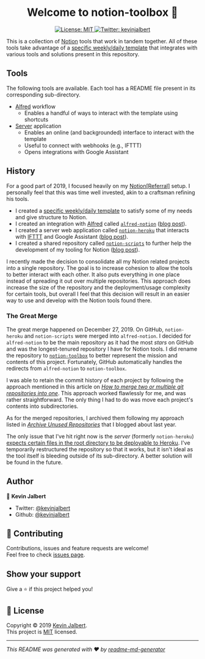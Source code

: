 <h1 align="center">Welcome to notion-toolbox 👋</h1>
<p align="center">
  <a href="https://github.com/kevinjalbert/notion-toolbox/blob/master/LICENSE">
    <img alt="License: MIT" src="https://img.shields.io/badge/license-MIT-yellow.svg" target="_blank" />
  </a>
  <a href="https://twitter.com/kevinjalbert">
    <img alt="Twitter: kevinjalbert" src="https://img.shields.io/twitter/follow/kevinjalbert.svg?style=social" target="_blank" />
  </a>
</p>

This is a collection of [Notion](https://www.notion.so/) tools that work in tandem together. All of these tools take advantage of a [specific weekly/daily template](https://kevinjalbert.com/my-weekly-notion-setup/) that integrates with various tools and solutions present in this repository.

## Tools

The following tools are available. Each tool has a README file present in its corresponding sub-directory.

- [Alfred](alfred/) workflow
  - Enables a handful of ways to interact with the template using shortcuts
- [Server](server/) application
  - Enables an online (and backgrounded) interface to interact with the template
  - Useful to connect with webhooks (e.g., IFTTT)
  - Opens integrations with Google Assistant

## History

For a good part of 2019, I focused heavily on my [Notion[Referral]](https://www.notion.so/?r=6b8d609eb50943419db4d87c67fa558e) setup. I personally feel that this was time well invested, akin to a craftsman refining his tools.

- I created a [specific weekly/daily template](https://kevinjalbert.com/my-weekly-notion-setup/) to satisfy some of my needs and give structure to Notion.
- I created an integration with [Alfred](https://www.alfredapp.com/) called [`alfred-notion`](https://github.com/kevinjalbert/alfred-notion) ([blog post](https://kevinjalbert.com/integrating-notion-with-alfred/)).
- I created a server web application called [`notion-heroku`](https://github.com/kevinjalbert/notion-heroku) that interacts with [IFTTT](https://ifttt.com/) and Google Assistant ([blog post](https://kevinjalbert.com/integrating-notion-with-google-assistant/)).
- I created a shared repository called [`notion-scripts`](https://github.com/kevinjalbert/notion-scripts) to further help the development of my tooling for Notion ([blog post](https://kevinjalbert.com/introducing-notion-scripts/)).

I recently made the decision to consolidate all my Notion related projects into a single repository. The goal is to increase cohesion to allow the tools to better interact with each other. It also puts everything in one place instead of spreading it out over multiple repositories. This approach does increase the size of the repository and the deployment/usage complexity for certain tools, but overall I feel that this decision will result in an easier way to use and develop with the Notion tools found there.

### The Great Merge

The great merge happened on December 27, 2019. On GitHub, `notion-heroku` and `notion-scripts` were merged into `alfred-notion`. I decided for `alfred-notion` to be the main repository as it had the most _stars_ on GitHub and was the longest-tenured repository I have for Notion tools. I did rename the repository to [`notion-toolbox`](https://github.com/kevinjalbert/notion-toolbox) to better represent the mission and contents of this project. Fortunately, GitHub automatically handles the redirects from `alfred-notion` to `notion-toolbox`.

I was able to retain the commit history of each project by following the approach mentioned in this article on _[How to merge two or multiple git repositories into one](https://medium.com/altcampus/how-to-merge-two-or-multiple-git-repositories-into-one-9f8a5209913f)_. This approach worked flawlessly for me, and was rather straightforward. The only thing I had to do was move each project's contents into subdirectories.

As for the merged repositories, I archived them following my approach listed in _[Archive Unused Repositories](https://kevinjalbert.com/archive-unused-repositories/)_ that I blogged about last year.

The only issue that I've hit right now is the _server_ (formerly `notion-heroku`) [expects certain files in the root directory to be deployable to Heroku](https://devcenter.heroku.com/articles/procfile#procfile-naming-and-location). I've temporarily restructured the repository so that it works, but it isn't ideal as the tool itself is bleeding outside of its sub-directory. A better solution will be found in the future.

## Author

👤 **Kevin Jalbert**

* Twitter: [@kevinjalbert](https://twitter.com/kevinjalbert)
* Github: [@kevinjalbert](https://github.com/kevinjalbert)

## 🤝 Contributing

Contributions, issues and feature requests are welcome!<br />Feel free to check [issues page](https://github.com/kevinjalbert/notion-toolbox/issues).

## Show your support

Give a ⭐️ if this project helped you!

## 📝 License

Copyright © 2019 [Kevin Jalbert](https://github.com/kevinjalbert).<br />
This project is [MIT](https://github.com/kevinjalbert/notion-toolbox/blob/master/LICENSE) licensed.

***
_This README was generated with ❤️ by [readme-md-generator](https://github.com/kefranabg/readme-md-generator)_
